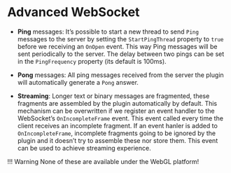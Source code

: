 # Advanced WebSocket

- **Ping** messages: It’s possible to start a new thread to send `Ping` messages to the server by setting the `StartPingThread` property to `true` before we receiving an `OnOpen` event. This way Ping messages will be sent periodically to the server. The delay between two pings can be set in the `PingFrequency` property (its default is 100ms).

- **Pong** messages: All ping messages received from the server the plugin will automatically generate a `Pong` answer.

- **Streaming**: Longer text or binary messages are fragmented, these fragments are assembled by the plugin automatically by default. This mechanism can be overwritten if we register an event handler to the WebSocket’s `OnIncompleteFrame` event. This event called every time the client receives an incomplete fragment. If an event hanler is added to `OnIncompleteFrame`, incomplete fragments going to be ignored by the plugin and it doesn’t try to assemble these nor store them. This event can be used to achieve streaming experience.

!!! Warning
	None of these are available under the WebGL platform!